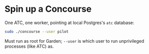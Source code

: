 # Spin up a Concourse

One ATC, one worker, pointing at local Postgres's `atc` database:

```sh
sudo ./concourse --user pilot
```

Must run as root for Garden; `--user` is which user to run unprivileged
processes (like ATC) as.
